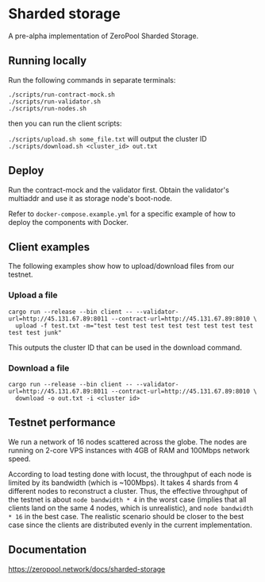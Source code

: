 # Sharded storage

A pre-alpha implementation of ZeroPool Sharded Storage.

## Running locally

Run the following commands in separate terminals:

`./scripts/run-contract-mock.sh`\
`./scripts/run-validator.sh`\
`./scripts/run-nodes.sh`

then you can run the client scripts:

`./scripts/upload.sh some_file.txt` will output the cluster ID\
`./scripts/download.sh <cluster_id> out.txt`

## Deploy

Run the contract-mock and the validator first. Obtain the validator's multiaddr and use it as storage node's
boot-node.

Refer to `docker-compose.example.yml` for a specific example of how to deploy the components with Docker.

## Client examples

The following examples show how to upload/download files from our testnet.

### Upload a file

```
cargo run --release --bin client -- --validator-url=http://45.131.67.89:8011 --contract-url=http://45.131.67.89:8010 \
  upload -f test.txt -m="test test test test test test test test test test test junk"
```

This outputs the cluster ID that can be used in the download command.

### Download a file

```
cargo run --release --bin client -- --validator-url=http://45.131.67.89:8011 --contract-url=http://45.131.67.89:8010 \
  download -o out.txt -i <cluster id>
```

## Testnet performance

We run a network of 16 nodes scattered across the globe. The nodes are running on 2-core VPS instances with 4GB of RAM
and 100Mbps network speed.

According to load testing done with locust, the throughput of each node is limited by its bandwidth (which is ~100Mbps).
It takes 4 shards from 4 different nodes to reconstruct a cluster.
Thus, the effective throughput of the testnet is about `node bandwidth * 4` in the worst case (implies that all clients
land on the same 4 nodes, which is unrealistic), and `node bandwidth * 16`
in the best case. The realistic scenario should be closer to the best case since the clients are distributed evenly in
the current implementation.

## Documentation

https://zeropool.network/docs/sharded-storage
